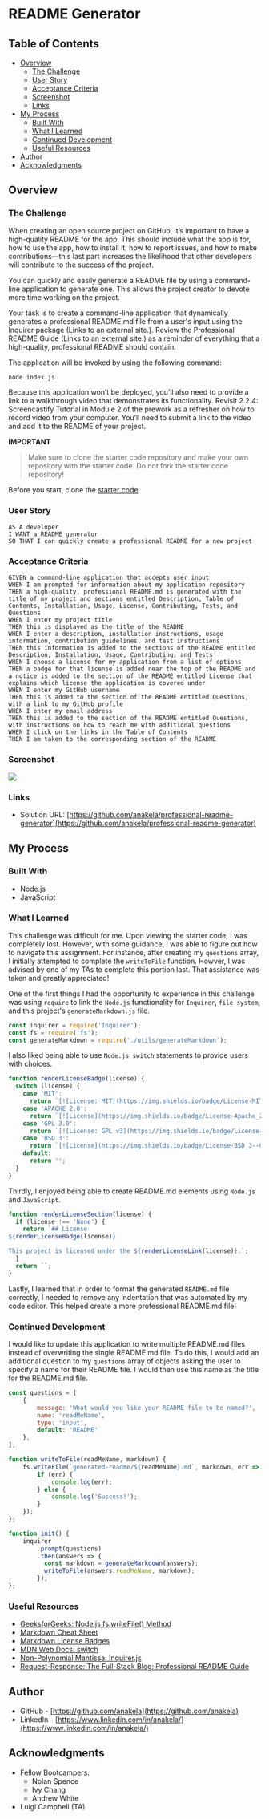 # README Generator

## Table of Contents

- [Overview](#overview)
  - [The Challenge](#the-challenge)
  - [User Story](#user-story)
  - [Acceptance Criteria](#acceptance-criteria)
  - [Screenshot](#screenshot)
  - [Links](#links)
- [My Process](#my-process)
  - [Built With](#built-with)
  - [What I Learned](#what-i-learned)
  - [Continued Development](#continued-development)
  - [Useful Resources](#useful-resources)
- [Author](#author)
- [Acknowledgments](#acknowledgments)

## Overview

### The Challenge

When creating an open source project on GitHub, it’s important to have a high-quality README for the app. This should include what the app is for, how to use the app, how to install it, how to report issues, and how to make contributions—this last part increases the likelihood that other developers will contribute to the success of the project.

You can quickly and easily generate a README file by using a command-line application to generate one. This allows the project creator to devote more time working on the project.

Your task is to create a command-line application that dynamically generates a professional README.md file from a user's input using the Inquirer package (Links to an external site.). Review the Professional README Guide (Links to an external site.) as a reminder of everything that a high-quality, professional README should contain.

The application will be invoked by using the following command:

`node index.js`

Because this application won’t be deployed, you’ll also need to provide a link to a walkthrough video that demonstrates its functionality. Revisit 2.2.4: Screencastify Tutorial in Module 2 of the prework as a refresher on how to record video from your computer. You’ll need to submit a link to the video and add it to the README of your project.

**IMPORTANT**
> Make sure to clone the starter code repository and make your own repository with the starter code. Do not fork the starter code repository!

Before you start, clone the [starter code](https://github.com/coding-boot-camp/potential-enigma).

### User Story

```
AS A developer
I WANT a README generator
SO THAT I can quickly create a professional README for a new project
```

### Acceptance Criteria

```
GIVEN a command-line application that accepts user input
WHEN I am prompted for information about my application repository
THEN a high-quality, professional README.md is generated with the title of my project and sections entitled Description, Table of Contents, Installation, Usage, License, Contributing, Tests, and Questions
WHEN I enter my project title
THEN this is displayed as the title of the README
WHEN I enter a description, installation instructions, usage information, contribution guidelines, and test instructions
THEN this information is added to the sections of the README entitled Description, Installation, Usage, Contributing, and Tests
WHEN I choose a license for my application from a list of options
THEN a badge for that license is added near the top of the README and a notice is added to the section of the README entitled License that explains which license the application is covered under
WHEN I enter my GitHub username
THEN this is added to the section of the README entitled Questions, with a link to my GitHub profile
WHEN I enter my email address
THEN this is added to the section of the README entitled Questions, with instructions on how to reach me with additional questions
WHEN I click on the links in the Table of Contents
THEN I am taken to the corresponding section of the README
```

### Screenshot

![](./images/readme-generator-screenshot.png)


### Links

- Solution URL: [https://github.com/anakela/professional-readme-generator](https://github.com/anakela/professional-readme-generator)

## My Process

### Built With

- Node.js
- JavaScript

### What I Learned

This challenge was difficult for me.  Upon viewing the starter code, I was completely lost.  However, with some guidance, I was able to figure out how to navigate this assignment.  For instance, after creating my `questions` array, I initially attempted to complete the `writeToFile` function.  Howver, I was advised by one of my TAs to complete this portion last.  That assistance was taken and greatly appreciated!

One of the first things I had the opportunity to experience in this challenge was using `require` to link the `Node.js` functionality for `Inquirer`, `file system`, and this project's `generateMarkdown.js` file.

```JavaScript
const inquirer = require('Inquirer');
const fs = require('fs');
const generateMarkdown = require('./utils/generateMarkdown');
```

I also liked being able to use `Node.js switch` statements to provide users with choices.

```JavaScript
function renderLicenseBadge(license) {
  switch (license) {
    case 'MIT': 
      return `[![License: MIT](https://img.shields.io/badge/License-MIT-yellow.svg)](https://opensource.org/licenses/MIT)`;
    case 'APACHE 2.0':
      return `[![License](https://img.shields.io/badge/License-Apache_2.0-blue.svg)](https://opensource.org/licenses/Apache-2.0)`;
    case 'GPL 3.0':
      return `[![License: GPL v3](https://img.shields.io/badge/License-GPLv3-blue.svg)](https://www.gnu.org/licenses/gpl-3.0)`;
    case 'BSD 3':
      return `[![License](https://img.shields.io/badge/License-BSD_3--Clause-blue.svg)](https://opensource.org/licenses/BSD-3-Clause)`;
    default:
      return '';
  }
}
```

Thirdly, I enjoyed being able to create README.md elements using `Node.js` and `JavaScript`.

```JavaScript
function renderLicenseSection(license) {
  if (license !== 'None') {
    return `## License  
${renderLicenseBadge(license)}

This project is licensed under the ${renderLicenseLink(license)}.`;
  }
  return ``;
}
```

Lastly, I learned that in order to format the generated `README.md` file correctly, I needed to remove any indentation that was automated by my code editor.  This helped create a more professional README.md file!

### Continued Development

I would like to update this application to write multiple README.md files instead of overwriting the single README.md file.  To do this, I would add an additional question to my `questions` array of objects asking the user to specify a name for their README file.  I would then use this name as the title for the README.md file.

```JavaScript
const questions = [
    {
        message: 'What would you like your README file to be named?',
        name: 'readMeName',
        type: 'input',
        default: 'README'
    },
];
```

```JavaScript
function writeToFile(readMeName, markdown) {
    fs.writeFile(`generated-readme/${readMeName}.md`, markdown, err => {
        if (err) {
            console.log(err);
        } else {
            console.log('Success!');
        }
    });
};
```

```JavaScript
function init() {
    inquirer
        .prompt(questions)
        .then(answers => {
          const markdown = generateMarkdown(answers);
          writeToFile(answers.readMeName, markdown);
        });
};
```

### Useful Resources

- [GeeksforGeeks: Node.js fs.writeFile() Method](https://www.geeksforgeeks.org/node-js-fs-writefile-method/)
- [Markdown Cheat Sheet](https://www.markdownguide.org/cheat-sheet/)
- [Markdown License Badges](https://gist.github.com/lukas-h/2a5d00690736b4c3a7ba)
- [MDN Web Docs: switch](https://developer.mozilla.org/en-US/docs/Web/JavaScript/Reference/Statements/switch)
- [Non-Polynomial Mantissa: Inquirer.js](https://www.npmjs.com/package/inquirer#examples)
- [Request-Response: The Full-Stack Blog: Professional README Guide](https://coding-boot-camp.github.io/full-stack/github/professional-readme-guide)

## Author

- GitHub - [https://github.com/anakela](https://github.com/anakela)
- LinkedIn - [https://www.linkedin.com/in/anakela/](https://www.linkedin.com/in/anakela/)

## Acknowledgments

- Fellow Bootcampers:
    - Nolan Spence
    - Ivy Chang
    - Andrew White
- Luigi Campbell (TA)